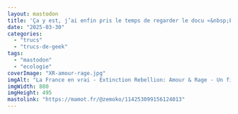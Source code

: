 ```yaml
---
layout: mastodon
title: 'Ça y est, j’ai enfin pris le temps de regarder le docu «&nbsp;Extinction Rebellion: amour & rage&nbsp;». Je le conseille VRAIMENT. Ça donne la rage, et ça donne des pistes pour utiliser cette rage pour lutter contre son éco-anxiété. <span aria-hidden="true">❤️‍🔥</span><br /><a href="https://www.france.tv/france-3/paris-ile-de-france/la-france-en-vrai-paris-ile-de-france/7034389-extinction-rebellion-amour-rage.html">france.tv/france-3/paris-ile-d</a>'
date: "2025-03-30"
categories: 
  - "trucs"
  - "trucs-de-geek"
tags: 
  - "mastodon"
  - "ecologie"
coverImage: "XR-amour-rage.jpg"
imgAlt: "La France en vrai - Extinction Rebellion: Amour & Rage - Un film de Charlotte Espel"
imgWidth: 880
imgHeight: 495
mastolink: "https://mamot.fr/@zemoko/114253099156124013"
---
```

